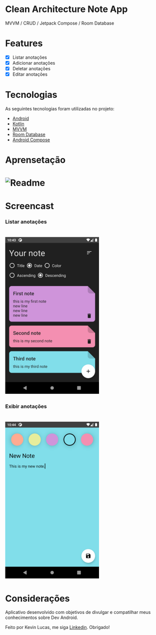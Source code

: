 # Clean Architecture Note App

<p>MVVM / CRUD / Jetpack Compose / Room Database</p>

# Features
- [x] Listar anotações
- [x] Adicionar anotações
- [x] Deletar anotações
- [x] Editar anotações

# Tecnologias
As seguintes tecnologias foram utilizadas no projeto:

- [Android](https://developer.android.com/)
- [Kotlin](https://kotlinlang.org/)
- [MVVM](https://developer.android.com/jetpack/guide?hl=pt-br)
- [Room Database](https://developer.android.com/training/data-storage/room)
- [Android Compose](https://developer.android.com/jetpack/compose)

# Aprensetação
<h1>
    <img alt="Readme" width="300px" title="Readme" src="./screens/app.gif" />
</h1>

# Screencast
<h3>Listar anotações</h3>
<h1>
    <img alt="Lista anotações" title="Listar anotações" width="300px" src="./screens/print1.png" />
</h1>

<h3>Exibir anotações</h3>
<h1>
    <img alt="Exibir anotações" title="Exbir anotações" width="300px" src="./screens/print2.png" />
</h1>

# Considerações
Aplicativo desenvolvido com objetivos de divulgar e compatilhar meus conhecimentos sobre Dev Android. 

Feito por Kevin Lucas, me siga [Linkedin](https://www.linkedin.com/in/kevinlucasdev/). Obrigado!